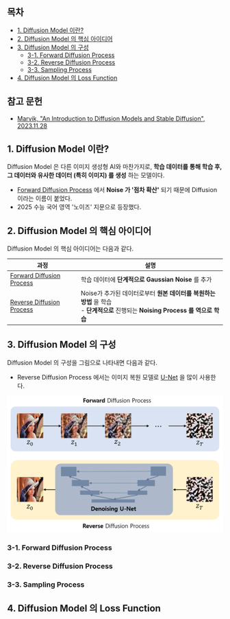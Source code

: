 
## 목차

* [1. Diffusion Model 이란?](#1-diffusion-model-이란)
* [2. Diffusion Model 의 핵심 아이디어](#2-diffusion-model-의-핵심-아이디어)
* [3. Diffusion Model 의 구성](#3-diffusion-model-의-구성)
  * [3-1. Forward Diffusion Process](#3-1-forward-diffusion-process)
  * [3-2. Reverse Diffusion Process](#3-2-reverse-diffusion-process)
  * [3-3. Sampling Process](#3-3-sampling-process)
* [4. Diffusion Model 의 Loss Function](#4-diffusion-model-의-loss-function)

## 참고 문헌

* [Marvik, "An Introduction to Diffusion Models and Stable Diffusion", 2023.11.28](https://blog.marvik.ai/2023/11/28/an-introduction-to-diffusion-models-and-stable-diffusion/)

## 1. Diffusion Model 이란?

Diffusion Model 은 다른 이미지 생성형 AI와 마찬가지로, **학습 데이터를 통해 학습 후, 그 데이터와 유사한 데이터 (특히 이미지) 를 생성** 하는 모델이다.

* [Forward Diffusion Process](#3-1-forward-diffusion-process) 에서 **Noise 가 '점차 확산'** 되기 때문에 Diffusion 이라는 이름이 붙었다.
* 2025 수능 국어 영역 '노이즈' 지문으로 등장했다.

## 2. Diffusion Model 의 핵심 아이디어

Diffusion Model 의 핵심 아이디어는 다음과 같다.

| 과정                                                          | 설명                                                                                          |
|-------------------------------------------------------------|---------------------------------------------------------------------------------------------|
| [Forward Diffusion Process](#3-1-forward-diffusion-process) | 학습 데이터에 **단계적으로 Gaussian Noise** 를 추가                                                       |
| [Reverse Diffusion Process](#3-2-reverse-diffusion-process) | Noise가 추가된 데이터로부터 **원본 데이터를 복원하는 방법** 을 학습<br>- **단계적으로** 진행되는 **Noising Process 를 역으로 학습** |

## 3. Diffusion Model 의 구성

Diffusion Model 의 구성을 그림으로 나타내면 다음과 같다.

* Reverse Diffusion Process 에서는 이미지 복원 모델로 [U-Net](../Image%20Processing/Model_U-Net.md) 을 많이 사용한다.

![image](images/Diffusion_0.PNG)

### 3-1. Forward Diffusion Process

### 3-2. Reverse Diffusion Process

### 3-3. Sampling Process

## 4. Diffusion Model 의 Loss Function
